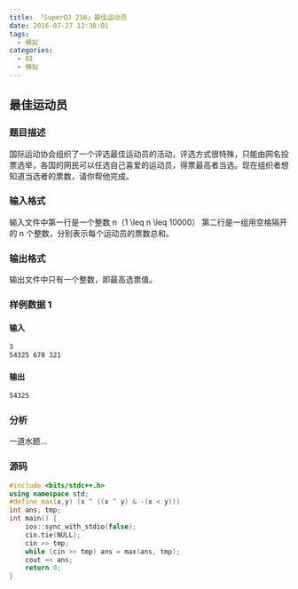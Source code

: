 ```yaml
---
title: 「SuperOJ 216」最佳运动员
date: 2016-07-27 12:38:01
tags:
  - 模拟
categories: 
  - OI
  - 模拟
---
```

## 最佳运动员
### 题目描述
国际运动协会组织了一个评选最佳运动员的活动，评选方式很特殊，只能由网名投票选举，各国的网民可以任选自己喜爱的运动员，得票最高者当选。现在组织者想知道当选者的票数，请你帮他完成。
<!-- more -->
### 输入格式
输入文件中第一行是一个整数 n（1 \leq n \leq 10000）
第二行是一组用空格隔开的 n 个整数，分别表示每个运动员的票数总和。
### 输出格式
输出文件中只有一个整数，即最高选票值。
### 样例数据 1
#### 输入
``` bash
3
54325 678 321
```
#### 输出
``` bash
54325
```
### 分析
一道水题...
### 源码
``` cpp
#include <bits/stdc++.h>
using namespace std;
#define max(x,y) (x ^ ((x ^ y) & -(x < y)))
int ans, tmp;
int main() {
    ios::sync_with_stdio(false);
    cin.tie(NULL);
    cin >> tmp;
    while (cin >> tmp) ans = max(ans, tmp);
    cout << ans;
    return 0;
}
```
